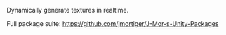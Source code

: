 Dynamically generate textures in realtime.

Full package suite: https://github.com/jmortiger/J-Mor-s-Unity-Packages